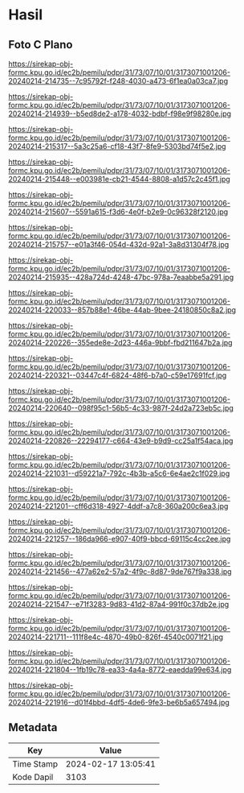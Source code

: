 # Hasil

## Foto C Plano

https://sirekap-obj-formc.kpu.go.id/ec2b/pemilu/pdpr/31/73/07/10/01/3173071001206-20240214-214735--7c95792f-f248-4030-a473-6f1ea0a03ca7.jpg

https://sirekap-obj-formc.kpu.go.id/ec2b/pemilu/pdpr/31/73/07/10/01/3173071001206-20240214-214939--b5ed8de2-a178-4032-bdbf-f98e9f98280e.jpg

https://sirekap-obj-formc.kpu.go.id/ec2b/pemilu/pdpr/31/73/07/10/01/3173071001206-20240214-215317--5a3c25a6-cf18-43f7-8fe9-5303bd74f5e2.jpg

https://sirekap-obj-formc.kpu.go.id/ec2b/pemilu/pdpr/31/73/07/10/01/3173071001206-20240214-215448--e003981e-cb21-4544-8808-a1d57c2c45f1.jpg

https://sirekap-obj-formc.kpu.go.id/ec2b/pemilu/pdpr/31/73/07/10/01/3173071001206-20240214-215607--5591a615-f3d6-4e0f-b2e9-0c96328f2120.jpg

https://sirekap-obj-formc.kpu.go.id/ec2b/pemilu/pdpr/31/73/07/10/01/3173071001206-20240214-215757--e01a3f46-054d-432d-92a1-3a8d31304f78.jpg

https://sirekap-obj-formc.kpu.go.id/ec2b/pemilu/pdpr/31/73/07/10/01/3173071001206-20240214-215935--428a724d-4248-47bc-978a-7eaabbe5a291.jpg

https://sirekap-obj-formc.kpu.go.id/ec2b/pemilu/pdpr/31/73/07/10/01/3173071001206-20240214-220033--857b88e1-46be-44ab-9bee-24180850c8a2.jpg

https://sirekap-obj-formc.kpu.go.id/ec2b/pemilu/pdpr/31/73/07/10/01/3173071001206-20240214-220226--355ede8e-2d23-446a-9bbf-fbd211647b2a.jpg

https://sirekap-obj-formc.kpu.go.id/ec2b/pemilu/pdpr/31/73/07/10/01/3173071001206-20240214-220321--03447c4f-6824-48f6-b7a0-c59e17691fcf.jpg

https://sirekap-obj-formc.kpu.go.id/ec2b/pemilu/pdpr/31/73/07/10/01/3173071001206-20240214-220640--098f95c1-56b5-4c33-987f-24d2a723eb5c.jpg

https://sirekap-obj-formc.kpu.go.id/ec2b/pemilu/pdpr/31/73/07/10/01/3173071001206-20240214-220826--22294177-c664-43e9-b9d9-cc25a1f54aca.jpg

https://sirekap-obj-formc.kpu.go.id/ec2b/pemilu/pdpr/31/73/07/10/01/3173071001206-20240214-221031--d59221a7-792c-4b3b-a5c6-6e4ae2c1f029.jpg

https://sirekap-obj-formc.kpu.go.id/ec2b/pemilu/pdpr/31/73/07/10/01/3173071001206-20240214-221201--cff6d318-4927-4ddf-a7c8-360a200c6ea3.jpg

https://sirekap-obj-formc.kpu.go.id/ec2b/pemilu/pdpr/31/73/07/10/01/3173071001206-20240214-221257--186da966-e907-40f9-bbcd-69115c4cc2ee.jpg

https://sirekap-obj-formc.kpu.go.id/ec2b/pemilu/pdpr/31/73/07/10/01/3173071001206-20240214-221456--477a62e2-57a2-4f9c-8d87-9de767f9a338.jpg

https://sirekap-obj-formc.kpu.go.id/ec2b/pemilu/pdpr/31/73/07/10/01/3173071001206-20240214-221547--e71f3283-9d83-41d2-87a4-991f0c37db2e.jpg

https://sirekap-obj-formc.kpu.go.id/ec2b/pemilu/pdpr/31/73/07/10/01/3173071001206-20240214-221711--111f8e4c-4870-49b0-826f-4540c0071f21.jpg

https://sirekap-obj-formc.kpu.go.id/ec2b/pemilu/pdpr/31/73/07/10/01/3173071001206-20240214-221804--1fb19c78-ea33-4a4a-8772-eaedda99e634.jpg

https://sirekap-obj-formc.kpu.go.id/ec2b/pemilu/pdpr/31/73/07/10/01/3173071001206-20240214-221916--d01f4bbd-4df5-4de6-9fe3-be6b5a657494.jpg


## Metadata

| Key        | Value               |
| ---------- | ------------------- |
| Time Stamp | 2024-02-17 13:05:41 |
| Kode Dapil | 3103                |



